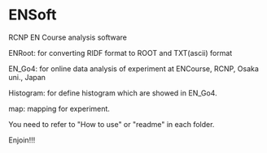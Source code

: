 ENSoft
======

RCNP EN Course analysis software

ENRoot: for converting RIDF format to ROOT and TXT(ascii) format

EN_Go4: for online data analysis of experiment at ENCourse, RCNP, Osaka uni., Japan

Histogram: for define histogram which are showed in EN_Go4.

map: mapping for experiment.

You need to refer to "How to use" or "readme" in each folder.

Enjoin!!!
